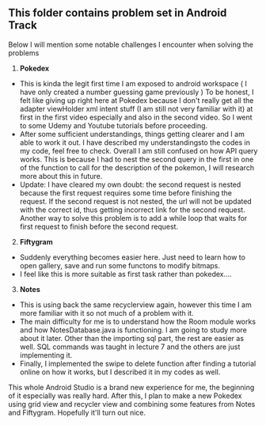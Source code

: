 ## This folder contains problem set in Android Track
Below I will mention some notable challenges I encounter when solving the problems

1. **Pokedex**
  * This is kinda the legit first time I am exposed to android workspace ( I have only created a number guessing game previously
    ) To be honest, I felt like giving up right here at Pokedex because I don't really get all the adapter viewHolder xml intent 
    stuff (I am still not very familiar with it) at first in the first video especially and also in the second video. 
    So I went to some Udemy and Youtube tutorials before proceeding.
  * After some sufficient understandings, things getting clearer and I am able to work it out. I have described my 
    understandingsto the codes in my code, feel free to check. Overall I am still confused on how API query works. This is 
    because I had to nest the second query in the first in one of the function to call for the description of the pokemon, I 
    will research more about this in future.
  * Update: I have cleared my own doubt: the second request is nested because the first request requires some time before
    finishing the request. If the second request is not nested, the url will not be updated with the correct id, thus getting
    incorrect link for the second request. Another way to solve this problem is to add a while loop that waits for first
    request to finish before the second request.
    
2. **Fiftygram**
  * Suddenly everything becomes easier here. Just need to learn how to open gallery, save and run some functons to modify bitmaps.
  * I feel like this is more suitable as first task rather than pokedex....
  
3. **Notes**
  * This is using back the same recyclerview again, however this time I am more familiar with it so not much of a problem with it.
  * The main difficulty for me is to understand how the Room module works and how NotesDatabase.java is functioning. I am going to
    study more about it later. Other than the importing sql part, the rest are easier as well. SQL commands was taught in lecture 7
    and the others are just implementing it.
  * Finally, I implemented the swipe to delete function after finding a tutorial online on how it works, but I described it in my
    codes as well.
    
This whole Android Studio is a brand new experience for me, the beginning of it especially was really hard. After this, I plan
  to make a new Pokedex using grid view and recycler view and combining some features from Notes and Fiftygram. Hopefully it'll 
  turn out nice.
  

